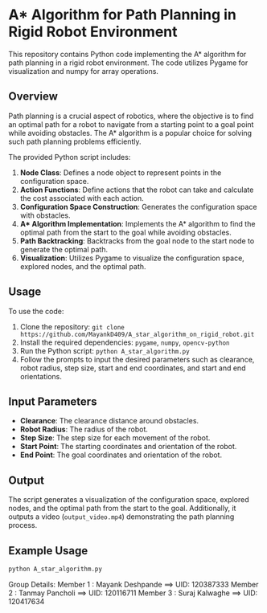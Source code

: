 # A\* Algorithm for Path Planning in Rigid Robot Environment

This repository contains Python code implementing the A\* algorithm for path planning in a rigid robot environment. The code utilizes Pygame for visualization and numpy for array operations.

## Overview

Path planning is a crucial aspect of robotics, where the objective is to find an optimal path for a robot to navigate from a starting point to a goal point while avoiding obstacles. The A\* algorithm is a popular choice for solving such path planning problems efficiently.

The provided Python script includes:

1. **Node Class**: Defines a node object to represent points in the configuration space.
2. **Action Functions**: Define actions that the robot can take and calculate the cost associated with each action.
3. **Configuration Space Construction**: Generates the configuration space with obstacles.
4. **A\* Algorithm Implementation**: Implements the A\* algorithm to find the optimal path from the start to the goal while avoiding obstacles.
5. **Path Backtracking**: Backtracks from the goal node to the start node to generate the optimal path.
6. **Visualization**: Utilizes Pygame to visualize the configuration space, explored nodes, and the optimal path.

## Usage

To use the code:

1. Clone the repository: `git clone https://github.com/MayankD409/A_star_algorithm_on_rigid_robot.git`
2. Install the required dependencies: `pygame`, `numpy`, `opencv-python`
3. Run the Python script: `python A_star_algorithm.py`
4. Follow the prompts to input the desired parameters such as clearance, robot radius, step size, start and end coordinates, and start and end orientations.

## Input Parameters

- **Clearance**: The clearance distance around obstacles.
- **Robot Radius**: The radius of the robot.
- **Step Size**: The step size for each movement of the robot.
- **Start Point**: The starting coordinates and orientation of the robot.
- **End Point**: The goal coordinates and orientation of the robot.

## Output

The script generates a visualization of the configuration space, explored nodes, and the optimal path from the start to the goal. Additionally, it outputs a video (`output_video.mp4`) demonstrating the path planning process.

## Example Usage

```bash
python A_star_algorithm.py
```

Group Details:
Member 1 : Mayank Deshpande ==> UID: 120387333
Member 2 : Tanmay Pancholi  ==> UID: 120116711
Member 3 : Suraj Kalwaghe   ==> UID: 120417634
